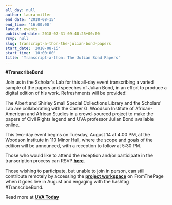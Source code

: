 ```yaml
---
all_day: null
author: laura-miller
end_date: '2018-08-15'
end_time: '16:00:00'
layout: events
published-date: 2018-07-31 09:48:25+00:00
rsvp: null
slug: transcript-a-thon-the-julian-bond-papers
start_date: '2018-08-15'
start_time: '10:00:00'
title: 'Transcript-a-thon: The Julian Bond Papers'
---
```


**#TranscribeBond**

Join us in the Scholar's Lab for this all-day event transcribing a varied sample of the papers and speeches of Julian Bond, in an effort to produce a digital edition of his work. Refreshments will be provided!

The Albert and Shirley Small Special Collections Library and the Scholars' Lab are collaborating with the Carter G. Woodson Institute of African-American and African Studies in a crowd-sourced project to make the papers of Civil Rights legend and UVA professor Julian Bond available online.

This two-day event begins on Tuesday, August 14 at 4:00 PM, at the Woodson Institute in 110 Minor Hall, where the scope and goals of the edition will be announced, with a reception to follow at 5:30 PM.

Those who would like to attend the reception and/or participate in the transcription process can RSVP **[here](https://docs.google.com/forms/d/1Q1qh4hHCJdbcseU5RUC7cZ6vKWG3O3fWCkWT0wRDRps/edit)**.

Those wishing to participate, but unable to join in person, can still contribute remotely by accessing the **[project workspace](http://fromthepage.com/centerfordigitalediting/the-papers-of-julian-bond)** on FromThePage when it goes live in August and engaging with the hashtag #TranscribeBond.

Read more at **[UVA Today](https://news.virginia.edu/content/you-can-help-put-julian-bonds-papers-online-archive)**
